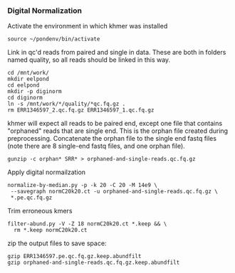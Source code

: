 ### Digital Normalization
Activate the environment in which khmer was installed
```
source ~/pondenv/bin/activate
```
Link in qc'd reads from paired and single in data. These are both in folders named quality, so all reads should be linked in this way. 
```
cd /mnt/work/
mkdir eelpond
cd eelpond
mkdir -p diginorm
cd diginorm
ln -s /mnt/work/*/quality/*qc.fq.gz .
rm ERR1346597_2.qc.fq.gz ERR1346597_1.qc.fq.gz
```
khmer will expect all reads to be paired end, except one file that contains "orphaned" reads that are single end. This is the orphan file created during preprocessing. Concatenate the orphan file to the single end fastq files (note there are 8 single-end fastq files, and one orphan file). 
```
gunzip -c orphan* SRR* > orphaned-and-single-reads.qc.fq.gz
```
Apply digital normailzation
```
normalize-by-median.py -p -k 20 -C 20 -M 14e9 \
 --savegraph normC20k20.ct -u orphaned-and-single-reads.qc.fq.gz \
 *.pe.qc.fq.gz
```

Trim erroneous kmers
```
filter-abund.py -V -Z 18 normC20k20.ct *.keep && \
  rm *.keep normC20k20.ct
```
zip the output files to save space:
```
gzip ERR1346597.pe.qc.fq.gz.keep.abundfilt
gzip orphaned-and-single-reads.qc.fq.gz.keep.abundfilt
```

